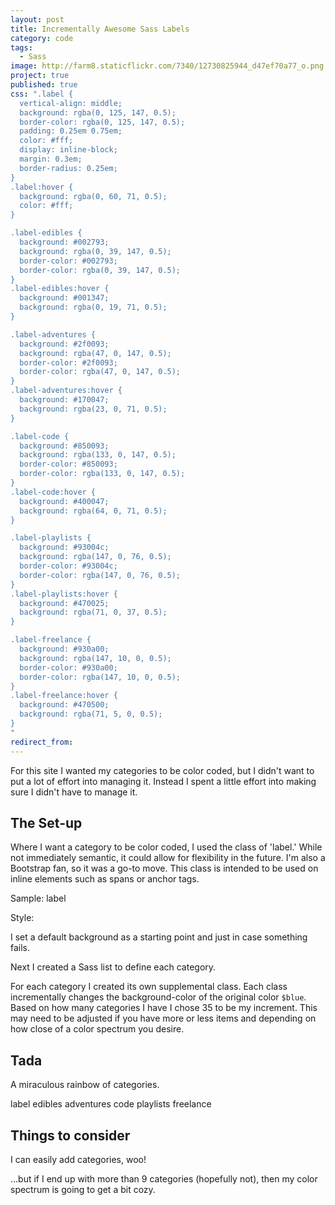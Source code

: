 ```yaml
---
layout: post
title: Incrementally Awesome Sass Labels
category: code
tags: 
  - Sass
image: http://farm8.staticflickr.com/7340/12730825944_d47ef70a77_o.png
project: true
published: true
css: ".label {
  vertical-align: middle;
  background: rgba(0, 125, 147, 0.5);
  border-color: rgba(0, 125, 147, 0.5);
  padding: 0.25em 0.75em;
  color: #fff;
  display: inline-block;
  margin: 0.3em;
  border-radius: 0.25em;
}
.label:hover {
  background: rgba(0, 60, 71, 0.5);
  color: #fff;
}

.label-edibles {
  background: #002793;
  background: rgba(0, 39, 147, 0.5);
  border-color: #002793;
  border-color: rgba(0, 39, 147, 0.5);
}
.label-edibles:hover {
  background: #001347;
  background: rgba(0, 19, 71, 0.5);
}

.label-adventures {
  background: #2f0093;
  background: rgba(47, 0, 147, 0.5);
  border-color: #2f0093;
  border-color: rgba(47, 0, 147, 0.5);
}
.label-adventures:hover {
  background: #170047;
  background: rgba(23, 0, 71, 0.5);
}

.label-code {
  background: #850093;
  background: rgba(133, 0, 147, 0.5);
  border-color: #850093;
  border-color: rgba(133, 0, 147, 0.5);
}
.label-code:hover {
  background: #400047;
  background: rgba(64, 0, 71, 0.5);
}

.label-playlists {
  background: #93004c;
  background: rgba(147, 0, 76, 0.5);
  border-color: #93004c;
  border-color: rgba(147, 0, 76, 0.5);
}
.label-playlists:hover {
  background: #470025;
  background: rgba(71, 0, 37, 0.5);
}

.label-freelance {
  background: #930a00;
  background: rgba(147, 10, 0, 0.5);
  border-color: #930a00;
  border-color: rgba(147, 10, 0, 0.5);
}
.label-freelance:hover {
  background: #470500;
  background: rgba(71, 5, 0, 0.5);
}
"
redirect_from: 
---
```



For this site I wanted my categories to be color coded, but I didn't want to put a lot of effort into managing it. Instead I spent a little effort into making sure I didn't have to manage it.

## The Set-up

Where I want a category to be color coded, I used the class of 'label.' While not immediately semantic, it could allow for flexibility in the future. I'm also a Bootstrap fan, so it was a go-to move. This class is intended to be used on inline elements such as spans or anchor tags.

Sample: <span class="label">label</span>

Style:

<script src="https://gist.github.com/katydecorah/6748647.js">&nbsp;</script>

I set a default background as a starting point and just in case something fails.

Next I created a Sass list to define each category.

<script src="https://gist.github.com/katydecorah/6748660.js">&nbsp;</script>

For each category I created its own supplemental class. Each class incrementally changes the background-color of the original color `$blue`. Based on how many categories I have I chose 35 to be my increment. This may need to be adjusted if you have more or less items and depending on how close of a color spectrum you desire.

<script src="https://gist.github.com/katydecorah/6748663.js">&nbsp;</script>

## Tada

A miraculous rainbow of categories.

<span class="label">label</span> 
<span class="label label-edibles">edibles</span> 
<span class="label label-adventures">adventures</span> 
<span class="label label-code">code</span> 
<span class="label label-playlists">playlists</span> 
<span class="label label-freelance">freelance</span> 

## Things to consider

I can easily add categories, woo! 

...but if I end up with more than 9 categories (hopefully not), then my color spectrum is going to get a bit cozy.